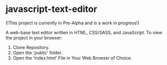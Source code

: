 # javascript-text-editor

(!This project is currently in Pre-Alpha and is a work in progress!)

A web-base text editor written in HTML, CSS/SASS, and JavaScript.
To view the project in your browser:
  1. Clone Repository.
  2. Open the 'public' folder.
  3. Open the 'index.html' File in Your Web Browser of Choice.
